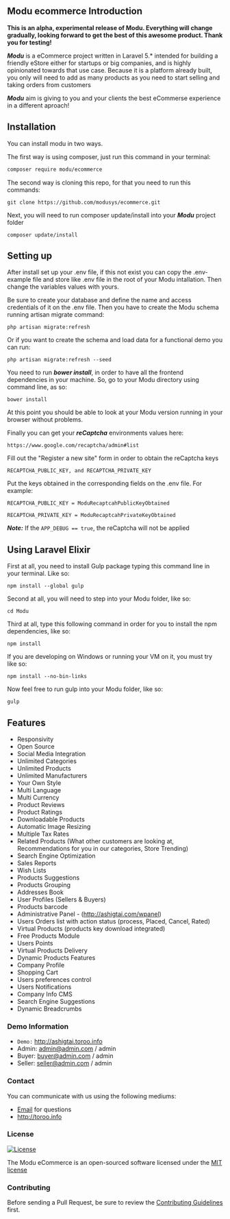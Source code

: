 ## Modu ecommerce Introduction

**This is an alpha, experimental release of Modu. Everything will change gradually, looking forward to get the best of this awesome product. Thank you for testing!**

***Modu*** is a eCommerce project written in Laravel 5.* intended for building a friendly eStore either for startups or big companies, and is highly opinionated towards that use case. Because it is a platform already built, you only will need to add as many products as you need  to start selling and taking orders from customers

***Modu*** aim is giving to you and your clients the best eCommerse experience in a different aproach!

<a name="installation"></a>
## Installation

You can install modu in two ways.

The first way is using composer, just run this command in your terminal:

```bash
composer require modu/ecommerce
```

The second way is cloning this repo, for that you need to run this commands:

```
git clone https://github.com/modusys/ecommerce.git
```


Next, you will need to run composer update/install into your ***Modu*** project folder
```
composer update/install
```

## Setting up

After install set up your .env file, if this not exist you can copy the .env-example file and store like .env file in the root of your Modu intallation. Then change  the variables values with yours.

Be sure to create  your database and define the name and access credentials of it on the .env file.
Then you have to create the Modu schema running artisan migrate command:

```
php artisan migrate:refresh
```

Or if you want to create the schema and load data for a functional demo you can run:

```
php artisan migrate:refresh --seed
```

You need to run ***bower install***, in order to have all the frontend dependencies in your machine. So, go to your Modu directory using command line, as so:

```
bower install
```

At this point you should be able to look at your Modu version running in your browser without problems.

Finally you can get your ***reCaptcha***  environments values here: 

```
https://www.google.com/recaptcha/admin#list
```

Fill out the "Register a new site" form in order to obtain the reCaptcha keys

```
RECAPTCHA_PUBLIC_KEY, and RECAPTCHA_PRIVATE_KEY
```

Put the keys  obtained in the corresponding fields on the .env file. For example: 

```
RECAPTCHA_PUBLIC_KEY = ModuRecaptcahPublicKeyObtained

RECAPTCHA_PRIVATE_KEY = ModuRecaptcahPrivateKeyObtained
```

***Note:*** If the ```APP_DEBUG == true```, the reCaptcha will not be applied
## Using Laravel Elixir

First at all, you need to install Gulp package typing this command line in your terminal. Like so:

```
npm install --global gulp
```
 
Second at all, you will need to step into your Modu folder, like so:
```
cd Modu
```

Third at all, type this following command in order for you to install the npm dependencies, like so:
```
npm install 
```

If you are developing on Windows or running your VM on it, you must try like so: 
```
npm install --no-bin-links
```

Now feel free to run gulp into your Modu folder, like so:
```
gulp
```

<a name="features"></a>
## Features

* Responsivity
* Open Source
* Social Media Integration
* Unlimited Categories
* Unlimited Products
* Unlimited Manufacturers
* Your Own Style
* Multi Language
* Multi Currency
* Product Reviews
* Product Ratings
* Downloadable Products
* Automatic Image Resizing
* Multiple Tax Rates
* Related Products (What other customers are looking at, Recommendations for you in our categories, Store Trending)
* Search Engine Optimization
* Sales Reports
* Wish Lists
* Products Suggestions
* Products Grouping 
* Addresses Book
* User Profiles (Sellers & Buyers)
* Products barcode
* Administrative Panel - (http://ashigtai.com/wpanel)
* Users Orders list with action status (process, Placed, Cancel, Rated)
* Virtual Products (products key download integrated)
* Free Products Module
* Users Points
* Virtual Products Delivery
* Dynamic Products Features
* Company Profile
* Shopping Cart
* Users preferences control
* Users Notifications
* Company Info CMS
* Search Engine Suggestions
* Dynamic Breadcrumbs

### Demo Information

* ```Demo:``` http://ashigtai.toroo.info
* Admin: admin@admin.com / admin
* Buyer: buyer@admin.com / admin
* Seller: seller@admin.com / admin

### Contact

You can communicate with us using the following mediums:

* [Email](toroo.byamba@gmail.com) for questions
* http://toroo.info

### License

[![License](https://poser.pugx.org/laravel/framework/license.svg)](https://packagist.org/packages/laravel/framework)

The Modu eCommerce is an open-sourced software licensed under the [MIT license](http://opensource.org/licenses/MIT)

### Contributing

Before sending a Pull Request, be sure to review the [Contributing Guidelines](CONTRIBUTING.md) first.


